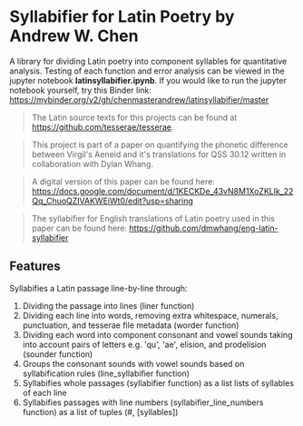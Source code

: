 # Syllabifier for Latin Poetry by Andrew W. Chen
A library for dividing Latin poetry into component syllables for quantitative analysis. Testing of each function and error analysis can be viewed in the jupyter notebook **latinsyllabifier.ipynb**. If you would like to run the jupyter notebook yourself, try this Binder link: https://mybinder.org/v2/gh/chenmasterandrew/latinsyllabifier/master


>The Latin source texts for this projects can be found at https://github.com/tesserae/tesserae.



>This project is part of a paper on quantifying the phonetic difference between Virgil's Aeneid and it's translations for QSS 30.12 written in collaboration with Dylan Whang.

>A digital version of this paper can be found here: https://docs.google.com/document/d/1KECKDe_43vN8M1XoZKLlk_22Qq_ChuoQZIVAKWEiWt0/edit?usp=sharing

>The syllabifier for English translations of Latin poetry used in this paper can be found here: https://github.com/dmwhang/eng-latin-syllabifier

## Features
Syllabifies a Latin passage line-by-line through:
1. Dividing the passage into lines (liner function)
2. Dividing each line into words, removing extra whitespace, numerals, punctuation, and tesserae file metadata (worder function)
3. Dividing each word into component consonant and vowel sounds taking into account pairs of letters e.g. 'qu', 'ae', elision, and prodelision (sounder function)
4. Groups the consonant sounds with vowel sounds based on syllabification rules (line_syllabifier function)
5. Syllabifies whole passages (syllabifier function) as a list lists of syllables of each line
6. Syllabifies passages with line numbers (syllabifier_line_numbers function) as a list of tuples (#, [syllables])
